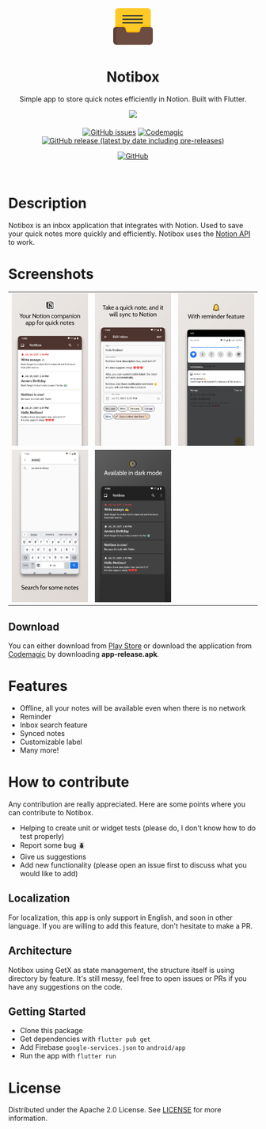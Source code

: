 <div align="center">
  <img width="80px" src="assets/logo/logo_light.svg">
  <h1>Notibox</h1>
  <p>Simple app to store quick notes efficiently in Notion. Built with Flutter.</p>
</div>

<div align="center">
<a href="#">
  <img width="150px" src="https://camo.githubusercontent.com/312337bc4c1fbc3fb62ec751bddfc5b61b8d0819c8e266c63ea35cd344f879ca/68747470733a2f2f6769746a6f75726e616c2e696f2f696d616765732f616e64726f69642d73746f72652d62616467652e706e67">
</a>
</div>
<br>
<div align="center">
  <a href="https://github.com/atticdev/notibox/issues"><img alt="GitHub issues" src="https://img.shields.io/github/issues/atticdev/notibox"></a>
  <a href="https://codemagic.io/apps/60f521280c5097fa1bfce8d5/60fbe739be21229f0a9ce310/latest_build"><img alt="Codemagic" src="https://api.codemagic.io/apps/60f521280c5097fa1bfce8d5/60fbe739be21229f0a9ce310/status_badge.svg"></a>
  <a href="https://github.com/atticdev/notibox/releases"><img alt="GitHub release (latest by date including pre-releases)" src="https://img.shields.io/github/v/release/atticdev/notibox?include_prereleases"></a>

  <a href=""><img alt="GitHub" src="https://img.shields.io/github/license/atticdev/notibox"></a>
</div>

<br>

# Description
Notibox is an inbox application that integrates with Notion. Used to save your quick notes more quickly and efficiently. Notibox uses the [Notion API](https://developers.notion.com/) to work.

# Screenshots
<table >
  <tr>
    <td><img src="screenshots/0.png" width="441"/></td>
    <td><img src="screenshots/1.png" width="441"/></td>
    <td><img src="screenshots/2.png" width="441" /></td>
  </tr>
  <tr>
    <td><img src="screenshots/3.png" width="441"/></td>
    <td><img src="screenshots/4.png" width="441"/></td>
  </tr>
</table>

## Download

You can either download from [Play Store](#) or download the application from [Codemagic](https://codemagic.io/apps/60f521280c5097fa1bfce8d5/60fbe739be21229f0a9ce310/latest_build) by downloading **app-release.apk**.


# Features
- Offline, all your notes will be available even when there is no network
- Reminder
- Inbox search feature
- Synced notes
- Customizable label
- Many more!

# How to contribute
Any contribution are really appreciated. Here are some points where you can contribute to Notibox.
- Helping to create unit or widget tests (please do, I don't know how to do test properly)
- Report some bug 🪲
- Give us suggestions
- Add new functionality (please open an issue first to discuss what you would like to add)

## Localization
For localization, this app is only support in English, and soon in other language. If you are willing to add this feature, don't hesitate to make a PR.

##  Architecture
Notibox using GetX as state management, the structure itself is using directory by feature. It's still messy, feel free to open issues or PRs if you have any suggestions on the code.

## Getting Started
- Clone this package
- Get dependencies with `flutter pub get`
- Add Firebase `google-services.json` to `android/app`
- Run the app with `flutter run`

# License
Distributed under the Apache 2.0 License. See [LICENSE](LICENSE) for more information.
